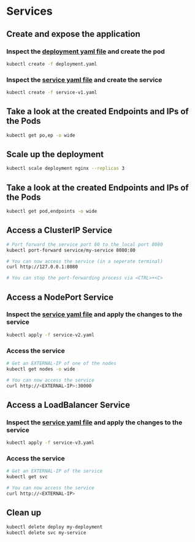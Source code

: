 # Services

## Create and expose the application

### Inspect the [deployment yaml file](./deployment.yaml) and create the pod

```bash
kubectl create -f deployment.yaml
```

### Inspect the [service yaml file](./service-v1.yaml) and create the service

```bash
kubectl create -f service-v1.yaml
```

## Take a look at the created Endpoints and IPs of the Pods

```bash
kubectl get po,ep -o wide
```

## Scale up the deployment

```bash
kubectl scale deployment nginx --replicas 3
```

## Take a look at the created Endpoints and IPs of the Pods

```bash
kubectl get pod,endpoints -o wide
```

## Access a ClusterIP Service
```bash
# Port forward the service port 80 to the local port 8080
kubectl port-forward service/my-service 8080:80

# You can now access the service (in a seperate terminal)
curl http://127.0.0.1:8080

# You can stop the port-forwarding process via <CTRL>+<C>
```

## Access a NodePort Service

### Inspect the [service yaml file](./service-v2.yaml) and apply the changes to the service

```bash
kubectl apply -f service-v2.yaml
```

### Access the service

```bash
# Get an EXTERNAL-IP of one of the nodes
kubectl get nodes -o wide

# You can now access the service
curl http://<EXTERNAL-IP>:30000
```

## Access a LoadBalancer Service

### Inspect the [service yaml file](./service-v3.yaml) and apply the changes to the service

```bash
kubectl apply -f service-v3.yaml
```

### Access the service

```bash
# Get an EXTERNAL-IP of the service
kubectl get svc 

# You can now access the service
curl http://<EXTERNAL-IP>
```

## Clean up

```bash
kubectl delete deploy my-deployment
kubectl delete svc my-service
```
